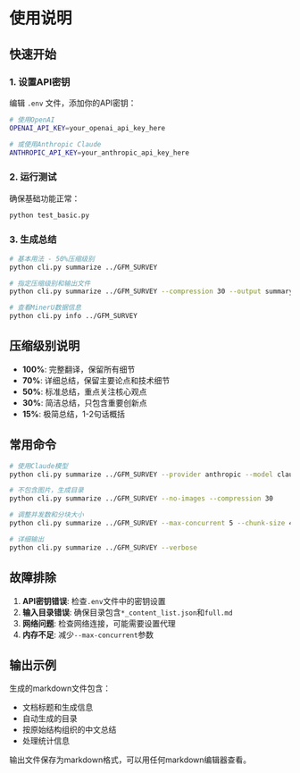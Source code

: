 # 使用说明

## 快速开始

### 1. 设置API密钥

编辑 `.env` 文件，添加你的API密钥：

```bash
# 使用OpenAI
OPENAI_API_KEY=your_openai_api_key_here

# 或使用Anthropic Claude  
ANTHROPIC_API_KEY=your_anthropic_api_key_here
```

### 2. 运行测试

确保基础功能正常：

```bash
python test_basic.py
```

### 3. 生成总结

```bash
# 基本用法 - 50%压缩级别
python cli.py summarize ../GFM_SURVEY

# 指定压缩级别和输出文件
python cli.py summarize ../GFM_SURVEY --compression 30 --output summary_30.md

# 查看MinerU数据信息
python cli.py info ../GFM_SURVEY
```

## 压缩级别说明

- **100%**: 完整翻译，保留所有细节
- **70%**: 详细总结，保留主要论点和技术细节  
- **50%**: 标准总结，重点关注核心观点
- **30%**: 简洁总结，只包含重要创新点
- **15%**: 极简总结，1-2句话概括

## 常用命令

```bash
# 使用Claude模型
python cli.py summarize ../GFM_SURVEY --provider anthropic --model claude-3-haiku-20240307

# 不包含图片，生成目录
python cli.py summarize ../GFM_SURVEY --no-images --compression 30

# 调整并发数和分块大小
python cli.py summarize ../GFM_SURVEY --max-concurrent 5 --chunk-size 4000

# 详细输出
python cli.py summarize ../GFM_SURVEY --verbose
```

## 故障排除

1. **API密钥错误**: 检查`.env`文件中的密钥设置
2. **输入目录错误**: 确保目录包含`*_content_list.json`和`full.md`
3. **网络问题**: 检查网络连接，可能需要设置代理
4. **内存不足**: 减少`--max-concurrent`参数

## 输出示例

生成的markdown文件包含：
- 文档标题和生成信息
- 自动生成的目录
- 按原始结构组织的中文总结
- 处理统计信息

输出文件保存为markdown格式，可以用任何markdown编辑器查看。